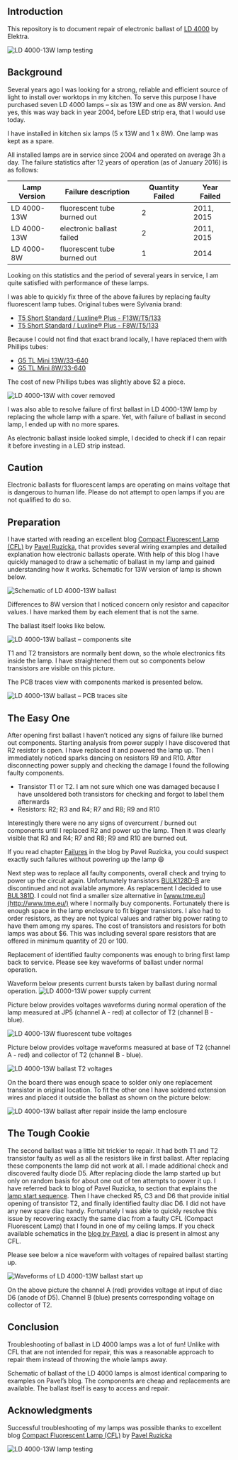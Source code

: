 ﻿## Introduction

This repository is to document repair of electronic ballast of [LD 4000](http://www.elektra.de/en/lighting-systems/fluorescent-systems~62~LD%204000.html) by Elektra.

![LD 4000-13W lamp testing](pictures/ld4000-13w-lamp-testing.jpg)


## Background

Several years ago I was looking for a strong, reliable and efficient source of light to install over worktops in my kitchen. To serve this purpose I have purchased seven LD 4000 lamps – six as 13W and one as 8W version.  And yes, this was way back in year 2004, before LED strip era, that I would use today.

I have installed in kitchen six lamps (5 x 13W and 1 x 8W). One lamp was kept as a spare.

All installed lamps are in service since 2004 and operated on average 3h a day. The failure statistics after 12 years of operation (as of January 2016) is as follows:

| Lamp Version | Failure description | Quantity Failed | Year Failed |
| --- | --- | --- | --- |
| LD 4000-13W | fluorescent tube burned out | 2 | 2011, 2015 |
| LD 4000-13W | electronic ballast failed | 2 | 2011, 2015 |
| LD 4000-8W | fluorescent tube burned out | 1 | 2014 |

Looking on this statistics and the period of several years in service, I am quite satisfied with performance of these lamps.

I was able to quickly fix three of the above failures by replacing faulty fluorescent lamp tubes. Original tubes were Sylvania brand:
* [T5 Short Standard / Luxline® Plus - F13W/T5/133](datasheets/Havells-Sylvania.DataSheet.0000031.pdf)
* [T5 Short Standard / Luxline® Plus - F8W/T5/133](datasheets/Havells-Sylvania.DataSheet.0000021.pdf)

Because I could not find that exact brand locally, I have replaced them with Phillips tubes:
* [G5 TL Mini 13W/33-640](datasheets/Phillips-G5TL-Mini-13W-33-640.pdf)
* [G5 TL Mini 8W/33-640](datasheets/Phillips-G5TL-Mini-8W-33-640.pdf)

The cost of new Phillips tubes was slightly above $2 a piece.

![LD 4000-13W with cover removed](pictures/ld4000-13w-lamp-cover-removed.jpg)


I was also able to resolve failure of first ballast in LD 4000-13W lamp by replacing the whole lamp with a spare. Yet, with failure of ballast in second lamp, I ended up with no more spares.

As electronic ballast inside looked simple, I decided to check if I can repair it before investing in a LED strip instead.


## Caution

Electronic ballasts for fluorescent lamps are operating on mains voltage that is dangerous to human life. Please do not attempt to open lamps if you are not qualified to do so.


## Preparation

I have started with reading an excellent blog [Compact Fluorescent Lamp (CFL)](http://www.pavouk.org/hw/lamp/en_index.html#reviewing) by [Pavel Ruzicka](http://www.pavouk.org/about/en_index.html), that provides several wiring examples and detailed explanation how electronic ballasts operate. With help of this blog I have quickly managed to draw a schematic of ballast in my lamp and gained understanding how it works. Schematic for 13W version of lamp is shown below.

![Schematic of LD 4000-13W ballast](pictures/ld4000-13w-ballast-schematic.png)

Differences to 8W version that I noticed concern only resistor and capacitor values. I have marked them by each element that is not the same.

The ballast itself looks like below.

![LD 4000-13W ballast – components site](pictures/ld4000-13w-ballast-components-side.png)

T1 and T2 transistors are normally bent down, so the whole electronics fits inside the lamp. I have straightened them out so components below transistors are visible on this picture.

The PCB traces view with components marked is presented below.

![LD 4000-13W ballast – PCB traces site](pictures/ld4000-13w-ballast-pcb-traces-side.png)


## The Easy One

After opening first ballast I haven’t noticed any signs of failure like burned out components. Starting analysis from power supply I have discovered that R2 resistor is open. I have replaced it and powered the lamp up. Then I immediately noticed sparks dancing on resistors R9 and R10. After disconnecting power supply and checking the damage I found the following faulty components.

*	Transistor T1 or T2. I am not sure which one was damaged because I have unsoldered both transistors for checking and forgot to label them afterwards
*	Resistors: R2; R3 and R4; R7 and R8; R9 and R10

Interestingly there were no any signs of overcurrent / burned out components until I replaced R2 and power up the lamp. Then it was clearly visible that R3 and R4; R7 and R8; R9 and R10 are burned out.

If you read chapter [Failures](http://www.pavouk.org/hw/lamp/en_index.html#failures) in the blog by Pavel Ruzicka, you could suspect exactly such failures without powering up the lamp :smile:

Next step was to replace all faulty components, overall check and trying to power up the circuit again. Unfortunately transistors [BULK128D-B](datasheets/bulk128db.pdf) are discontinued and not available anymore. As replacement I decided to use [BUL381D](datasheets/bul381d.pdf). I could not find a smaller size alternative in [www.tme.eu](http://www.tme.eu/) where I normally buy components. Fortunately there is enough space in the lamp enclosure to fit bigger transistors. I also had to order resistors, as they are not typical values and rather big power rating to have them among my spares. The cost of transistors and resistors for both lamps was about $6. This was including several spare resistors that are offered in minimum quantity of 20 or 100.

Replacement of identified faulty components was enough to bring first lamp back to service. Please see key waveforms of ballast under normal operation.

Waveform below presents current bursts taken by ballast during normal operation.
![LD 4000-13W power supply current](pictures/ld4000-13w-power-supply-current.png)

Picture below provides voltages waveforms during normal operation of the lamp measured at JP5 (channel A - red) at collector of T2 (channel B - blue).

![LD 4000-13W fluorescent tube voltages](pictures/ld4000-13w-tube-voltages.png)

Picture below provides voltage waveforms measured at base of T2 (channel A - red) and collector of T2 (channel B - blue).

![LD 4000-13W ballast T2 voltages](pictures/ld4000-13w-t2-voltages.png)

On the board there was enough space to solder only one replacement transistor in original location. To fit the other one I have soldered extension wires and placed it outside the ballast as shown on the picture below:

![LD 4000-13W ballast after repair inside the lamp enclosure](pictures/ld4000-13w-repaired-ballast-installed.jpg)


## The Tough Cookie

The second ballast was a little bit trickier to repair. It had both T1 and T2 transistor faulty as well as all the resistors like in first ballast. After replacing these components the lamp did not work at all. I made additional check and discovered faulty diode D5. After replacing diode the lamp started up but only on random basis for about one out of ten attempts to power it up. I have referred back to blog of Pavel Ruzicka, to section that explains the [lamp start sequence](http://www.pavouk.org/hw/lamp/en_index.html#lamp_start). Then I have checked R5, C3 and D6 that provide initial opening of transistor T2, and finally identified faulty diac D6. I did not have any new spare diac handy. Fortunately I was able to quickly resolve this issue by recovering exactly the same diac from a faulty CFL (Compact Fluorescent Lamp) that I found in one of my ceiling lamps. If you check available schematics in the [blog by Pavel](http://www.pavouk.org/hw/lamp/en_index.html#reviewing), a diac is present in almost any CFL.

Please see below a nice waveform with voltages of repaired ballast starting up.

![Waveforms of LD 4000-13W ballast start up](pictures/ld4000-13w-ballast-start-up.png)

On the above picture the channel A (red) provides voltage at input of diac D6 (anode of D5). Channel B (blue) presents corresponding voltage on collector of T2.


## Conclusion

Troubleshooting of ballast in LD 4000 lamps was a lot of fun! Unlike with CFL that are not intended for repair, this was a reasonable approach to repair them instead of throwing the whole lamps away.

Schematic of ballast of the LD 4000 lamps is almost identical comparing to examples on Pavel’s blog. The components are cheap and replacements are available. The ballast itself is easy to access and repair.


## Acknowledgments

Successful troubleshooting of my lamps was possible thanks to excellent blog [Compact Fluorescent Lamp (CFL)](http://www.pavouk.org/hw/lamp/en_index.html) by [Pavel Ruzicka](http://www.pavouk.org/about/en_index.html)

![LD 4000-13W lamp testing](pictures/ld4000-13w-lamp-testing-on-desk.jpg)
